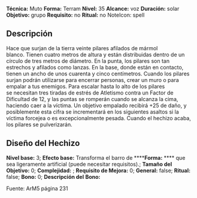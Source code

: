 
**Técnica:** Muto
**Forma:** Terram
**Nivel:** 35
**Alcance:** voz 
**Duración:** solar  
**Objetivo:** grupo
**Requisito:** no
**Ritual:** no
NoteIcon: spell




## Descripción 
<p>Hace que surjan de la tierra veinte pilares afilados de mármol blanco. Tienen cuatro metros de altura y están distribuidas dentro de un círculo de tres metros de diámetro. En la punta, los pilares son tan estrechos y afilados como lanzas. En la base, donde están en contacto, tienen un ancho de unos cuarenta y cinco centímetros. Cuando los pilares surjan podrán utilizarse para encerrar personas, crear un muro o para empalar a tus enemigos. Para escalar hasta lo alto de los pilares se necesitan tres tiradas de estrés de Atletismo contra un Factor de Dificultad de 12, y las puntas se romperán cuando se alcanza la cima, haciendo caer a la víctima. Un objetivo empalado recibirá +25 de daño, y posiblemente esta cifra se incrementará en los siguientes asaltos si la víctima forcejea o es excepcionalmente pesada. Cuando el hechizo acaba, los pilares se pulverizarán.</p>

## Diseño del Hechizo 

**Nivel base:** 3; **Efecto base:** Transforma el barro de ******Forma:** **** que sea ligeramente artificial (puede necesitar requisitos).;  **Tamaño del **Objetivo:**** 0; **Complejidad:** ; **Requisito de Mejora:** 0; **General:** false; **Ritual:** false; **Bono:** 0; **Descripción del** **Bono:** 

Fuente: ArM5 página 231